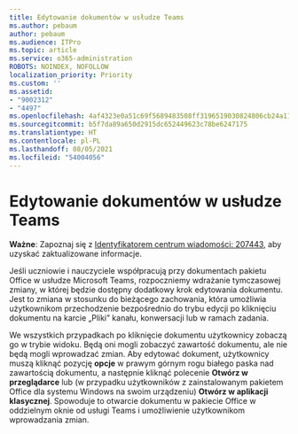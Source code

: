 ```yaml
---
title: Edytowanie dokumentów w usłudze Teams
ms.author: pebaum
author: pebaum
ms.audience: ITPro
ms.topic: article
ms.service: o365-administration
ROBOTS: NOINDEX, NOFOLLOW
localization_priority: Priority
ms.custom: ''
ms.assetid:
- "9002312"
- "4497"
ms.openlocfilehash: 4af4323e0a51c69f5689483508ff3196519030824806cb24a1157b61daefa2cf
ms.sourcegitcommit: b5f7da89a650d2915dc652449623c78be6247175
ms.translationtype: HT
ms.contentlocale: pl-PL
ms.lasthandoff: 08/05/2021
ms.locfileid: "54004056"
---
```

# <a name="editing-documents-in-teams"></a>Edytowanie dokumentów w usłudze Teams

**Ważne**: Zapoznaj się z [Identyfikatorem centrum wiadomości: 207443](https://admin.microsoft.com/Adminportal/Home?source=applauncher#MessageCenter?id=MC207443), aby uzyskać zaktualizowane informacje. 

Jeśli uczniowie i nauczyciele współpracują przy dokumentach pakietu Office w usłudze Microsoft Teams, rozpoczniemy wdrażanie tymczasowej zmiany, w której będzie dostępny dodatkowy krok edytowania dokumentu. Jest to zmiana w stosunku do bieżącego zachowania, która umożliwia użytkownikom przechodzenie bezpośrednio do trybu edycji po kliknięciu dokumentu na karcie „Pliki” kanału, konwersacji lub w ramach zadania.

We wszystkich przypadkach po kliknięcie dokumentu użytkownicy zobaczą go w trybie widoku. Będą oni mogli zobaczyć zawartość dokumentu, ale nie będą mogli wprowadzać zmian. Aby edytować dokument, użytkownicy muszą kliknąć pozycję **opcje** w prawym górnym rogu białego paska nad zawartością dokumentu, a następnie kliknąć polecenie **Otwórz w przeglądarce** lub (w przypadku użytkowników z zainstalowanym pakietem Office dla systemu Windows na swoim urządzeniu) **Otwórz w aplikacji klasycznej**. Spowoduje to otwarcie dokumentu w pakiecie Office w oddzielnym oknie od usługi Teams i umożliwienie użytkownikom wprowadzania zmian.
